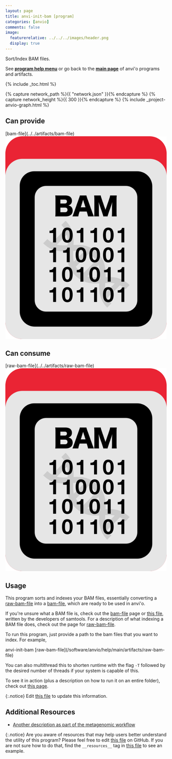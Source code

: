 ```yaml
---
layout: page
title: anvi-init-bam [program]
categories: [anvio]
comments: false
image:
  featurerelative: ../../../images/header.png
  display: true
---
```


Sort/Index BAM files.

See **[program help menu](../../../../vignette#anvi-init-bam)** or go back to the **[main page](../../)** of anvi'o programs and artifacts.


{% include _toc.html %}
<div id="svg" class="subnetwork"></div>
{% capture network_path %}{{ "network.json" }}{% endcapture %}
{% capture network_height %}{{ 300 }}{% endcapture %}
{% include _project-anvio-graph.html %}


## Can provide

<p style="text-align: left" markdown="1"><span class="artifact-p">[bam-file](../../artifacts/bam-file) <img src="../../images/icons/BAM.png" class="artifact-icon-mini" /></span></p>

## Can consume

<p style="text-align: left" markdown="1"><span class="artifact-r">[raw-bam-file](../../artifacts/raw-bam-file) <img src="../../images/icons/BAM.png" class="artifact-icon-mini" /></span></p>

## Usage


This program sorts and indexes your BAM files, essentially converting a <span class="artifact-n">[raw-bam-file](/software/anvio/help/main/artifacts/raw-bam-file)</span> into a <span class="artifact-n">[bam-file](/software/anvio/help/main/artifacts/bam-file)</span>, which are ready to be used in anvi'o. 

If you're unsure what a BAM file is, check out the <span class="artifact-n">[bam-file](/software/anvio/help/main/artifacts/bam-file)</span> page or [this file](https://samtools.github.io/hts-specs/SAMv1.pdf), written by the developers of samtools. For a description of what indexing a BAM file does, check out the page for <span class="artifact-n">[raw-bam-file](/software/anvio/help/main/artifacts/raw-bam-file)</span>. 

To run this program, just provide a path to the bam files that you want to index. For example, 

<div class="codeblock" markdown="1">
anvi&#45;init&#45;bam <span class="artifact&#45;n">[raw&#45;bam&#45;file](/software/anvio/help/main/artifacts/raw&#45;bam&#45;file)</span> 
</div>

You can also multithread this to shorten runtime with the flag `-T` followed by the desired number of threads if your system is capable of this. 

To see it in action (plus a description on how to run it on an entire folder), check out [this page](http://merenlab.org/2016/06/22/anvio-tutorial-v2/#anvi-init-bam). 


{:.notice}
Edit [this file](https://github.com/merenlab/anvio/tree/master/anvio/docs/programs/anvi-init-bam.md) to update this information.


## Additional Resources


* [Another description as part of the metagenomic workflow](http://merenlab.org/2016/06/22/anvio-tutorial-v2/#anvi-profile)


{:.notice}
Are you aware of resources that may help users better understand the utility of this program? Please feel free to edit [this file](https://github.com/merenlab/anvio/tree/master/bin/anvi-init-bam) on GitHub. If you are not sure how to do that, find the `__resources__` tag in [this file](https://github.com/merenlab/anvio/blob/master/bin/anvi-interactive) to see an example.
